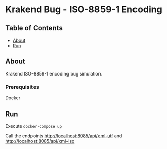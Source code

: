 # Krakend Bug - ISO-8859-1 Encoding

## Table of Contents

- [About](#about)
- [Run](#run)

## About <a name = "about"></a>

Krakend ISO-8859-1 encoding bug simulation.

### Prerequisites

Docker

## Run <a name = "run"></a>

Execute ```docker-compose up```

Call the endpoints [http://localhost:8085/api/xml-utf](http://localhost:8085/api/xml-utf) and [http://localhost:8085/api/xml-iso](http://localhost:8085/api/xml-iso)


